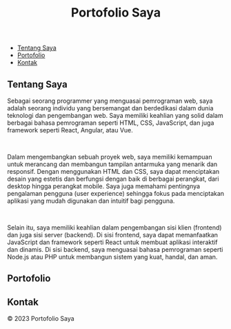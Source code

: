 <!DOCTYPE html>
<html lang="en">
<head>
    <meta charset="UTF-8">
    <meta name="viewport" content="width=device-width, initial-scale=1.0">
    <title>Portofolio Saya</title>
   <style>
    
h1 {
    background-color: #007bff;
    color: #fff;
    width:100%;
    text-align: center;
    padding: 20px;
}
   </style>
</head>
    <body>
        <header>
            <h1>Portofolio Saya</h1>
        </header>
 <nav>
<ul>
            <li><a href="#about">Tentang Saya</a></li>
            <li><a href="#portfolio">Portofolio</a></li>
            <li><a href="#contact">Kontak</a></li>
        </ul>
</nav>
    <main>
        <section id="about">
            <h2>Tentang Saya</h2>
        <p>Sebagai seorang programmer yang menguasai pemrograman web, saya adalah seorang individu yang bersemangat dan berdedikasi dalam dunia teknologi dan pengembangan web. Saya memiliki keahlian yang solid dalam berbagai bahasa pemrograman seperti HTML, CSS, JavaScript, dan juga framework seperti React, Angular, atau Vue.
            </p><br/>
            <p>Dalam mengembangkan sebuah proyek web, saya memiliki kemampuan untuk merancang dan membangun tampilan antarmuka yang menarik dan responsif. Dengan menggunakan HTML dan CSS, saya dapat menciptakan desain yang estetis dan berfungsi dengan baik di berbagai perangkat, dari desktop hingga perangkat mobile. Saya juga memahami pentingnya pengalaman pengguna (user experience) sehingga fokus pada menciptakan aplikasi yang mudah digunakan dan intuitif bagi pengguna.
            </p><br/>
            <p>Selain itu, saya memiliki keahlian dalam pengembangan sisi klien (frontend) dan juga sisi server (backend). Di sisi frontend, saya dapat memanfaatkan JavaScript dan framework seperti React untuk membuat aplikasi interaktif dan dinamis. Di sisi backend, saya menguasai bahasa pemrograman seperti Node.js atau PHP untuk membangun sistem yang kuat, handal, dan aman.
            </p>
</section>
    <section id="portfolio">
        <h2>Portofolio</h2>
          
</section>
        <section id="contact">
            <h2>Kontak</h2>
           
</section>
    </main>
    <footer>
        &copy; 2023 Portofolio Saya
    </footer>
    </body>
    </html>

